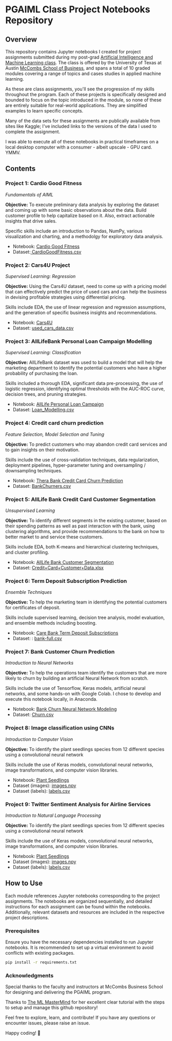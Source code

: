 # PGAIML Class Project Notebooks Repository

## Overview

This repository contains Jupyter notebooks I created for project assignments submitted during my post-grad [Artificial Intelligence and Machine Learning class](https://onlineexeced.mccombs.utexas.edu/online-ai-machine-learning-course). The class is offered by the University of Texas at Austin [McCombs School of Business](https://onlineexeced.mccombs.utexas.edu/), and spans a total of 10 graded modules covering a range of topics and cases studies in applied machine learning.

As these are class assignments, you'll see the progression of my skills throughout the program. Each of these projects is specifically designed and bounded to focus on the topic introduced in the module, so none of these are entirely suitable for real-world applications. They are simplified examples to learn specific concepts.

Many of the data sets for these assignments are publically available from sites like Kaggle; I've included links to the versions of the data I used to complete the assignment.

I was able to execute all of these notebooks in practical timeframes on a local desktop computer with a consumer - albeit upscale - GPU card. YMMV.

## Contents
### Project 1: Cardio Good Fitness
_Fundamentals of AIML_

__Objective:__ To execute preliminary data analysis by exploring the dataset and coming up with some basic observations about the data. Build customer profile to help capitalize based on it. Also, extract actionable insights that drive sales.

Specific skills include an introduction to Pandas, NumPy, various visualization and charting, and a methodolgy for exploratory data analysis.

* Notebook: [Cardio Good Fitness](https://github.com/jreves/AIML_Projects/blob/main/CardioGoodFitness.ipynb)
* Dataset:[ CardioGoodFitness.csv](https://drive.google.com/file/d/1jhhPTsGJ4hsexx1u7bUb5iNMzRQ_jNr9/view?usp=share_link)

### Project 2: Cars4U Project
_Supervised Learning: Regression_

__Objective:__ Using the Cars4U dataset, need to come up with a pricing model that can effectively predict the price of used cars and can help the business in devising profitable strategies using differential pricing.

Skills include EDA, the use of linear regression and regression assumptions, and the generation of specific business insights and recommendations.

* Notebook: [Cars4U](https://github.com/jreves/AIML_Projects/blob/main/Cars4U%20-%20Supervised%20Learning%20.ipynb)
* Dataset: [used_cars_data.csv](https://drive.google.com/file/d/1Ef1AiPXS6tWWehEPl-N1fUemEKsEOprL/view?usp=share_link)

### Project 3: AllLifeBank Personal Loan Campaign Modelling
_Supervised Learning: Classification_

__Objective:__ AllLifeBank dataset was used to build a model that will help the marketing department to identify the potential customers who have a higher probability of purchasing the loan.

Skills included a thorough EDA, significant data pre-processing, the use of logistic regression, identifying optimal thresholds with the AUC-ROC curve, decision trees, and pruning strategies.

* Notebook: [ AllLife Personal Loan Campaign](https://github.com/jreves/AIML_Projects/blob/main/AllLife%20Personal%20Loan%20Campaign.ipynb)
* Dataset: [Loan_Modelling.csv](https://drive.google.com/file/d/1oHcYO6ofziwGC-sm_ge1Apzhsez1QM_u/view?usp=share_link)

### Project 4: Credit card churn prediction
_Feature Selection, Model Selection and Tuning_

__Objective:__ To predict customers who may abandon credit card services and to gain insights on their motivation.

Skills include the use of cross-validation techniques, data regularization, deployment pipelines, hyper-parameter tuning and oversampling / downsampling techniques.

* Notebook: [Thera Bank Credit Card Churn Prediction](https://github.com/jreves/AIML_Projects/blob/main/Thera%20Bank%20Credit%20Card%20Churn%20Prediction.ipynb)
* Dataset: [BankChurners.csv](https://drive.google.com/file/d/142YzGoI6m_Twv2OkctyBrIheicoh1SCn/view?usp=share_link)

### Project 5: AllLife Bank Credit Card Customer Segmentation
_Unsupervised Learning_

__Objective:__ To identify different segments in the existing customer, based on their spending patterns as well as past interaction with the bank, using clustering algorithms, and provide recommendations to the bank on how to better market to and service these customers.

Skills include EDA, both K-means and hierarchical clustering techniques, and cluster profiling.

* Notebook: [AllLife Bank Customer Segmentation](https://github.com/jreves/AIML_Projects/blob/main/AllLife%20Bank%20Customer%20Segmentation.ipynb)
* Dataset: [Credit+Card+Customer+Data.xlsx](https://docs.google.com/spreadsheets/d/1mFlluV2HGv0-AUcYE-aR4y1dAsSrTyGw/edit?usp=share_link&ouid=108439623966896665720&rtpof=true&sd=true)


### Project 6: Term Deposit Subscription Prediction
_Ensemble Techniques_

__Objective:__ To help the marketing team in identifying the potential customers for certificates of deposit.

Skills include supervised learning, decision tree analysis, model evaluation, and ensemble methods including boosting.

* Notebook: [Care Bank Term Deposit Subscriptions](https://github.com/jreves/AIML_Projects/blob/main/Care%20Bank%20Term%20Deposit%20Subscriptions.ipynb)
* Dataset: : [bank-full.csv](https://drive.google.com/file/d/1Sa0G6VyWpbRg0Xks6EkmKh5Q64bX05dR/view?usp=share_link)

### Project 7: Bank Customer Churn Prediction
_Introduction to Neural Networks_

__Objective:__ To help the operations team identify the customers that are more likely to churn by building an artificial Neural Network from scratch.

Skills include the use of Tensorflow, Keras models, artificial neural networks, and some hands-on with Google Colab. I chose to develop and execute this notebook locally, in Anaconda.

* Notebook: [Bank Churn Neural Network Modeling](https://github.com/jreves/AIML_Projects/blob/main/Bank%20Churn%20Neural%20Network%20Modeling.ipynb)
* Dataset: [Churn.csv](https://drive.google.com/file/d/1HPZqZDrrFjgHUw7r5Y5qWjj0fnnasiN1/view?usp=share_link)

### Project 8: Image classification using CNNs
_Introduction to Computer Vision_

__Objective:__ To identify the plant seedlings species from 12 different species using a convolutional neural network

Skills include the use of Keras models, convolutional neural networks, image transformations, and computer vision libraries.

* Notebook: [Plant Seedlings](https://github.com/jreves/AIML_Projects/blob/main/Plant%20Seedlings.ipynb)
* Dataset (images): [images.npy](https://drive.google.com/file/d/1YI6Smq5nKqHbetuIku5f9_8mjK7p_lfT/view?usp=share_link)
* Dataset (labels): [labels.csv](https://drive.google.com/file/d/1sVBi_zg9m1cTsjIU7jbsZ44lTZuZD_mm/view?usp=share_link)

### Project 9: Twitter Sentiment Analysis for Airline Services
_Introduction to Natural Language Processing_

__Objective:__ To identify the plant seedlings species from 12 different species using a convolutional neural network

Skills include the use of Keras models, convolutional neural networks, image transformations, and computer vision libraries.

* Notebook: [Plant Seedlings](https://github.com/jreves/AIML_Projects/blob/main/Plant%20Seedlings.ipynb)
* Dataset (images): [images.npy](https://drive.google.com/file/d/1YI6Smq5nKqHbetuIku5f9_8mjK7p_lfT/view?usp=share_link)
* Dataset (labels): [labels.csv](https://drive.google.com/file/d/1sVBi_zg9m1cTsjIU7jbsZ44lTZuZD_mm/view?usp=share_link)


## How to Use
Each module references Jupyter notebooks corresponding to the project assignments. The notebooks are organized sequentially, and detailed instructions for each assignment can be found within the notebooks. Additionally, relevant datasets and resources are included in the respective project descriptions.

### Prerequisites
Ensure you have the necessary dependencies installed to run Jupyter notebooks. It is recommended to set up a virtual environment to avoid conflicts with existing packages.

```bash
pip install -r requirements.txt
``````

### Acknowledgments
Special thanks to the faculty and instructors at McCombs Business School for designing and delivering the PGAIML program.

Thanks to [The ML MasterMind](https://themlmastermind.com/f/creating-your-professional-portfolio-on-github-and-kaggle) for her excellent clear tutorial with the steps to setup and manage this github repository!

Feel free to explore, learn, and contribute! If you have any questions or encounter issues, please raise an issue.

Happy coding! 🚀